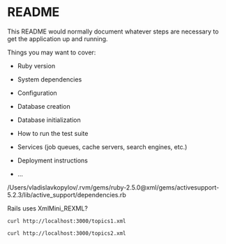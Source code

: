 # README

This README would normally document whatever steps are necessary to get the
application up and running.

Things you may want to cover:

- Ruby version

- System dependencies

- Configuration

- Database creation

- Database initialization

- How to run the test suite

- Services (job queues, cache servers, search engines, etc.)

- Deployment instructions

- ...

/Users/vladislavkopylov/.rvm/gems/ruby-2.5.0@xml/gems/activesupport-5.2.3/lib/active_support/dependencies.rb

Rails uses XmlMini_REXML?

```
curl http://localhost:3000/topics1.xml

curl http://localhost:3000/topics2.xml
```
